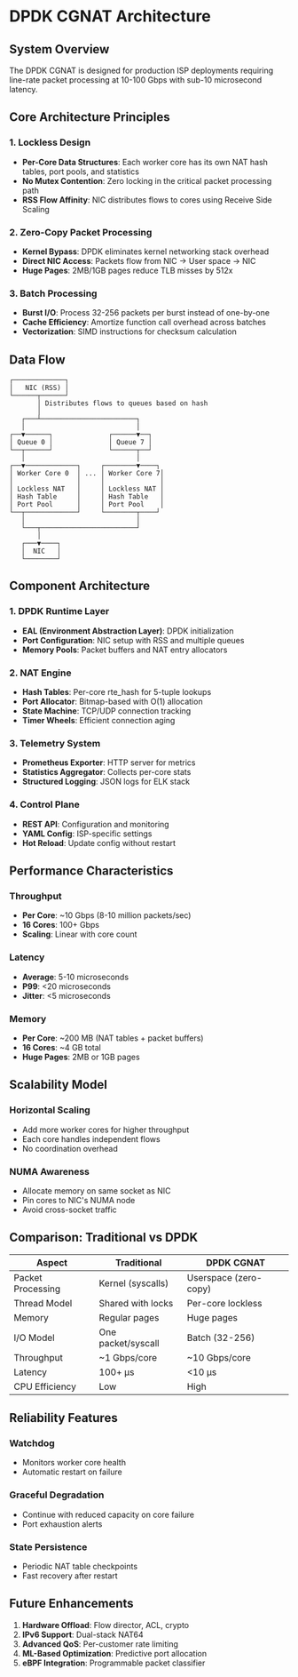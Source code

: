 # DPDK CGNAT Architecture

## System Overview

The DPDK CGNAT is designed for production ISP deployments requiring line-rate packet processing at 10-100 Gbps with sub-10 microsecond latency.

## Core Architecture Principles

### 1. Lockless Design
- **Per-Core Data Structures**: Each worker core has its own NAT hash tables, port pools, and statistics
- **No Mutex Contention**: Zero locking in the critical packet processing path
- **RSS Flow Affinity**: NIC distributes flows to cores using Receive Side Scaling

### 2. Zero-Copy Packet Processing
- **Kernel Bypass**: DPDK eliminates kernel networking stack overhead
- **Direct NIC Access**: Packets flow from NIC → User space → NIC
- **Huge Pages**: 2MB/1GB pages reduce TLB misses by 512x

### 3. Batch Processing
- **Burst I/O**: Process 32-256 packets per burst instead of one-by-one
- **Cache Efficiency**: Amortize function call overhead across batches
- **Vectorization**: SIMD instructions for checksum calculation

## Data Flow

```
┌─────────────┐
│   NIC (RSS) │
└──────┬──────┘
       │ Distributes flows to queues based on hash
       │
   ┌───┴────────────────────────┐
   │                            │
┌──▼──────┐              ┌──────▼──┐
│ Queue 0 │              │ Queue 7 │
└──┬──────┘              └──────┬──┘
   │                            │
┌──▼─────────────┐     ┌────────▼────┐
│ Worker Core 0  │ ... │ Worker Core 7│
│                │     │              │
│ Lockless NAT   │     │ Lockless NAT │
│ Hash Table     │     │ Hash Table   │
│ Port Pool      │     │ Port Pool    │
└──┬─────────────┘     └────────┬────┘
   │                            │
   └───┬────────────────────────┘
       │
   ┌───▼────┐
   │  NIC   │
   └────────┘
```

## Component Architecture

### 1. DPDK Runtime Layer
- **EAL (Environment Abstraction Layer)**: DPDK initialization
- **Port Configuration**: NIC setup with RSS and multiple queues
- **Memory Pools**: Packet buffers and NAT entry allocators

### 2. NAT Engine
- **Hash Tables**: Per-core rte_hash for 5-tuple lookups
- **Port Allocator**: Bitmap-based with O(1) allocation
- **State Machine**: TCP/UDP connection tracking
- **Timer Wheels**: Efficient connection aging

### 3. Telemetry System
- **Prometheus Exporter**: HTTP server for metrics
- **Statistics Aggregator**: Collects per-core stats
- **Structured Logging**: JSON logs for ELK stack

### 4. Control Plane
- **REST API**: Configuration and monitoring
- **YAML Config**: ISP-specific settings
- **Hot Reload**: Update config without restart

## Performance Characteristics

### Throughput
- **Per Core**: ~10 Gbps (8-10 million packets/sec)
- **16 Cores**: 100+ Gbps
- **Scaling**: Linear with core count

### Latency
- **Average**: 5-10 microseconds
- **P99**: <20 microseconds
- **Jitter**: <5 microseconds

### Memory
- **Per Core**: ~200 MB (NAT tables + packet buffers)
- **16 Cores**: ~4 GB total
- **Huge Pages**: 2MB or 1GB pages

## Scalability Model

### Horizontal Scaling
- Add more worker cores for higher throughput
- Each core handles independent flows
- No coordination overhead

### NUMA Awareness
- Allocate memory on same socket as NIC
- Pin cores to NIC's NUMA node
- Avoid cross-socket traffic

## Comparison: Traditional vs DPDK

| Aspect | Traditional | DPDK CGNAT |
|--------|------------|------------|
| Packet Processing | Kernel (syscalls) | Userspace (zero-copy) |
| Thread Model | Shared with locks | Per-core lockless |
| Memory | Regular pages | Huge pages |
| I/O Model | One packet/syscall | Batch (32-256) |
| Throughput | ~1 Gbps/core | ~10 Gbps/core |
| Latency | 100+ μs | <10 μs |
| CPU Efficiency | Low | High |

## Reliability Features

### Watchdog
- Monitors worker core health
- Automatic restart on failure

### Graceful Degradation
- Continue with reduced capacity on core failure
- Port exhaustion alerts

### State Persistence
- Periodic NAT table checkpoints
- Fast recovery after restart

## Future Enhancements

1. **Hardware Offload**: Flow director, ACL, crypto
2. **IPv6 Support**: Dual-stack NAT64
3. **Advanced QoS**: Per-customer rate limiting
4. **ML-Based Optimization**: Predictive port allocation
5. **eBPF Integration**: Programmable packet classifier
